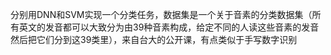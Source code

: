 分别用DNN和SVM实现一个分类任务，数据集是一个关于音素的分类数据集（所有英文的发音都可以大致分为由39种音素构成，给定不同的人读这些音素的发音然后把它们分到这39类里），来自台大的公开课，有点类似于手写数字识别
